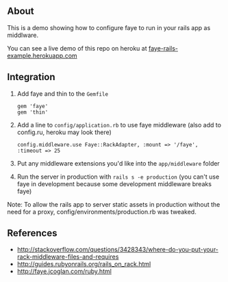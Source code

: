## About

This is a demo showing how to configure faye to run in your rails app as middlware.  

You can see a live demo of this repo on heroku at [faye-rails-example.herokuapp.com](https://faye-rails-example.herokuapp.com)


## Integration

1.  Add faye and thin to the `Gemfile`

        gem 'faye'
        gem 'thin'

2.  Add a line to `config/application.rb` to use faye middleware (also add to config.ru, heroku may look there)

        config.middleware.use Faye::RackAdapter, :mount => '/faye', :timeout => 25

3.  Put any middleware extensions you'd like into the `app/middleware` folder

4.  Run the server in production with `rails s -e production` (you can't use faye in development because some development middleware breaks faye)

Note:  To allow the rails app to server static assets in production without the need for a proxy, config/environments/production.rb was tweaked.

## References

* http://stackoverflow.com/questions/3428343/where-do-you-put-your-rack-middleware-files-and-requires
* http://guides.rubyonrails.org/rails_on_rack.html
* http://faye.jcoglan.com/ruby.html
